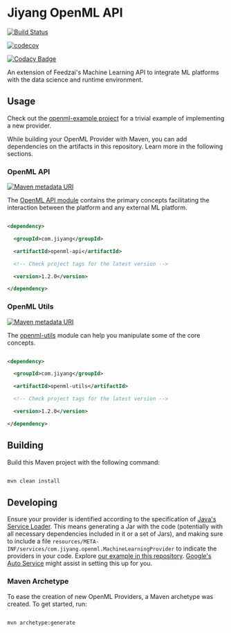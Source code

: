 # Jiyang OpenML API

[![Build Status](https://travis-ci.com/jiyang381/jiyang-openml.svg?branch=master)](https://travis-ci.com/jiyang381/jiyang-openml)

[![codecov](https://codecov.io/gh/jiyang381/jiyang-openml/branch/master/graph/badge.svg)](https://codecov.io/gh/jiyang381/jiyang-openml)

[![Codacy Badge](https://api.codacy.com/project/badge/Grade/052dc81a4434474da9a4f048c40a52eb?branch=master)](https://www.codacy.com/app/jiyang381/jiyang-openml?utm_source=github.com&amp;amp;utm_medium=referral&amp;amp;utm_content=jiyang381/jiyang-openml&amp;amp;utm_campaign=Badge_Grade)

An extension of Feedzai's Machine Learning API to integrate ML platforms with the data science and runtime environment.

## Usage

Check out the [openml-example project](https://github.com/jiyang381/jiyang-openml/tree/master/openml-example) for a trivial example of implementing a new provider.

While building your OpenML Provider with Maven, you can add dependencies on the artifacts in this repository. Learn more in the following sections.

### OpenML API

[![Maven metadata URI](https://img.shields.io/maven-metadata/v/http/central.maven.org/maven2/com/jiyang/openml-api/maven-metadata.xml.svg)](https://mvnrepository.com/artifact/com.jiyang/openml-api)

The [OpenML API module](https://github.com/jiyang381/jiyang-openml/tree/master/openml-api) contains the primary concepts facilitating the interaction between the platform and any external ML platform.

```xml

<dependency>

  <groupId>com.jiyang</groupId>

  <artifactId>openml-api</artifactId>

  <!-- Check project tags for the latest version -->

  <version>1.2.0</version>

</dependency>

```

### OpenML Utils

[![Maven metadata URI](https://img.shields.io/maven-metadata/v/http/central.maven.org/maven2/com/jiyang/openml-utils/maven-metadata.xml.svg)](https://mvnrepository.com/artifact/com.jiyang/openml-utils)

The [openml-utils](https://github.com/jiyang381/jiyang-openml/tree/master/openml-example) module can help you manipulate some of the core concepts.

```xml

<dependency>

  <groupId>com.jiyang</groupId>

  <artifactId>openml-utils</artifactId>

  <!-- Check project tags for the latest version -->

  <version>1.2.0</version>

</dependency>

```

## Building

Build this Maven project with the following command:

```bash

mvn clean install

```

## Developing

Ensure your provider is identified according to the specification of [Java's Service Loader](https://docs.oracle.com/javase/9/docs/api/java/util/ServiceLoader.html). This means generating a Jar with the code (potentially with all necessary dependencies included in it or a set of Jars), and making sure to include a file `resources/META-INF/services/com.jiyang.openml.MachineLearningProvider` to indicate the providers in your code. Explore [our example in this repository](https://github.com/jiyang381/jiyang-openml/blob/master/openml-example/src/main/resources/META-INF/services/com.jiyang.mlapi.provider.MachineLearningProvider). [Google's Auto Service](https://github.com/google/auto/tree/master/service) might assist in setting this up for you.

### Maven Archetype

To ease the creation of new OpenML Providers, a Maven archetype was created. To get started, run:

```bash

mvn archetype:generate